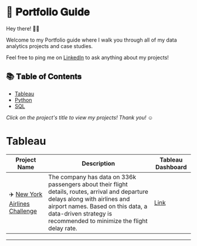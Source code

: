 # :book: 𝐏𝐨𝐫𝐭𝐟𝐨𝐥𝐢𝐨 𝐆𝐮𝐢𝐝𝐞

Hey there! 🙋‍♀️

Welcome to my Portfolio guide where I walk you through all of my data analytics projects and case studies.

Feel free to ping me on [LinkedIn](www.linkedin.com/in/arshiya-kausar/) to ask anything about my projects!

## :books: 𝐓𝐚𝐛𝐥𝐞 𝐨𝐟 𝐂𝐨𝐧𝐭𝐞𝐧𝐭𝐬

- [Tableau](#tableau)
- [Python](#python)
- [SQL](#sql)

 *Click on the project's title to view my projects! Thank you!* ☺️

 
# Tableau

 Project Name| Description| Tableau Dashboard 
 ------------|------------|------------
 :airplane: [New York Airlines Challenge](https://github.com/ArshiyaKausarBA/New-York-Airlines-Challenge)| The company has data on 336k passengers about their flight details, routes, arrival and departure delays along with airlines and airport names. Based on this data, a data-driven strategy is recommended to minimize the flight delay  rate.| [Link](https://github.com/ArshiyaKausarBA/New-York-Airlines-Challenge)
 
 ***
